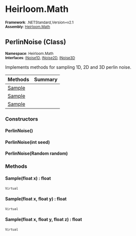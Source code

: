 # Heirloom.Math

<small>**Framework**: .NETStandard,Version=v2.1</small>  
<small>**Assembly**: [Heirloom.Math](../heirloom.math/heirloom.math.md)</small>  

## PerlinNoise (Class)
<small>**Namespace**: Heirloom.Math</sub></small>  
<small>**Interfaces**: [INoise1D](heirloom.math.inoise1d.md), [INoise2D](heirloom.math.inoise2d.md), [INoise3D](heirloom.math.inoise3d.md)</small>  

Implements methods for sampling 1D, 2D and 3D perlin noise.

| Methods | Summary |
|---------|---------|
| [Sample](#SAMBBABD6D9) |  |
| [Sample](#SAMB43AC0AA) |  |
| [Sample](#SAM96EA574) |  |

### Constructors

#### PerlinNoise()

#### PerlinNoise(int seed)

#### PerlinNoise(Random random)

### Methods

#### <a name="SAMBBABD6D9"></a>Sample(float x) : float

<small>`Virtual`</small>


#### <a name="SAMB43AC0AA"></a>Sample(float x, float y) : float

<small>`Virtual`</small>


#### <a name="SAM96EA574"></a>Sample(float x, float y, float z) : float

<small>`Virtual`</small>


